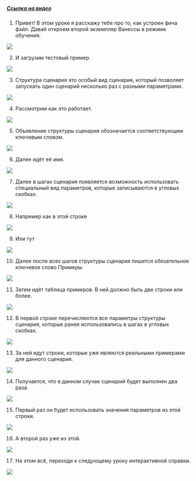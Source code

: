 ﻿##### [Ссылка на видео](https://youtu.be/UoROEVZMUAI)

001. Привет! В этом уроке я расскажу тебе про то, как устроен фича файл. Давай откроем второй экземпляр Ванессы в режиме обучения.

![](https://vanessa-files.do.bit-erp.ru/Doc/1.2.041.1/MD/Глава03/images/000_КакУстроенFeatureФайлСекцияСтруктураСценария.png)

002. И загрузим тестовый пример.

![](https://vanessa-files.do.bit-erp.ru/Doc/1.2.041.1/MD/Глава03/images/007_КакУстроенFeatureФайлСекцияСтруктураСценария.png)

003. Структура сценария это особый вид сценария, который позволяет запускать один сценарий несколько раз с разными параметрами.

![](https://vanessa-files.do.bit-erp.ru/Doc/1.2.041.1/MD/Глава03/images/008_КакУстроенFeatureФайлСекцияСтруктураСценария.png)

004. Рассмотрим как это работает.

![](https://vanessa-files.do.bit-erp.ru/Doc/1.2.041.1/MD/Глава03/images/009_КакУстроенFeatureФайлСекцияСтруктураСценария.png)

005. Объявление структуры сценария обозначается соответствующим ключевым словом.

![](https://vanessa-files.do.bit-erp.ru/Doc/1.2.041.1/MD/Глава03/images/012_КакУстроенFeatureФайлСекцияСтруктураСценария.png)

006. Далее идёт её имя.

![](https://vanessa-files.do.bit-erp.ru/Doc/1.2.041.1/MD/Глава03/images/017_КакУстроенFeatureФайлСекцияСтруктураСценария.png)

007. Далее в шагах сценария появляется возможность использовать специальный вид параметров, которые записываются в угловых скобках.

![](https://vanessa-files.do.bit-erp.ru/Doc/1.2.041.1/MD/Глава03/images/020_КакУстроенFeatureФайлСекцияСтруктураСценария.png)

008. Например как в этой строке

![](https://vanessa-files.do.bit-erp.ru/Doc/1.2.041.1/MD/Глава03/images/023_КакУстроенFeatureФайлСекцияСтруктураСценария.png)

009. Или тут

![](https://vanessa-files.do.bit-erp.ru/Doc/1.2.041.1/MD/Глава03/images/028_КакУстроенFeatureФайлСекцияСтруктураСценария.png)

010. Далее после всех шагов структуры сценария пишется обязательное ключевое слово Примеры.

![](https://vanessa-files.do.bit-erp.ru/Doc/1.2.041.1/MD/Глава03/images/033_КакУстроенFeatureФайлСекцияСтруктураСценария.png)

011. Затем идёт таблица примеров. В ней должно быть две строки или более.

![](https://vanessa-files.do.bit-erp.ru/Doc/1.2.041.1/MD/Глава03/images/036_КакУстроенFeatureФайлСекцияСтруктураСценария.png)

012. В первой строке перечисляются все параметры структуры сценария, которые ранее использовались в шагах в угловых скобках.

![](https://vanessa-files.do.bit-erp.ru/Doc/1.2.041.1/MD/Глава03/images/039_КакУстроенFeatureФайлСекцияСтруктураСценария.png)

013. За ней идут строки, которые уже являются реальными примерами для данного сценария.

![](https://vanessa-files.do.bit-erp.ru/Doc/1.2.041.1/MD/Глава03/images/044_КакУстроенFeatureФайлСекцияСтруктураСценария.png)

014. Получается, что в данном случае сценарий будет выполнен два раза.

![](https://vanessa-files.do.bit-erp.ru/Doc/1.2.041.1/MD/Глава03/images/047_КакУстроенFeatureФайлСекцияСтруктураСценария.png)

015. Первый раз он будет использовать значения параметров из этой строки.

![](https://vanessa-files.do.bit-erp.ru/Doc/1.2.041.1/MD/Глава03/images/050_КакУстроенFeatureФайлСекцияСтруктураСценария.png)

016. А второй раз уже из этой.

![](https://vanessa-files.do.bit-erp.ru/Doc/1.2.041.1/MD/Глава03/images/055_КакУстроенFeatureФайлСекцияСтруктураСценария.png)

017. На этом всё, переходи к следующему уроку интерактивной справки.

![](https://vanessa-files.do.bit-erp.ru/Doc/1.2.041.1/MD/Глава03/images/058_КакУстроенFeatureФайлСекцияСтруктураСценария.png)
